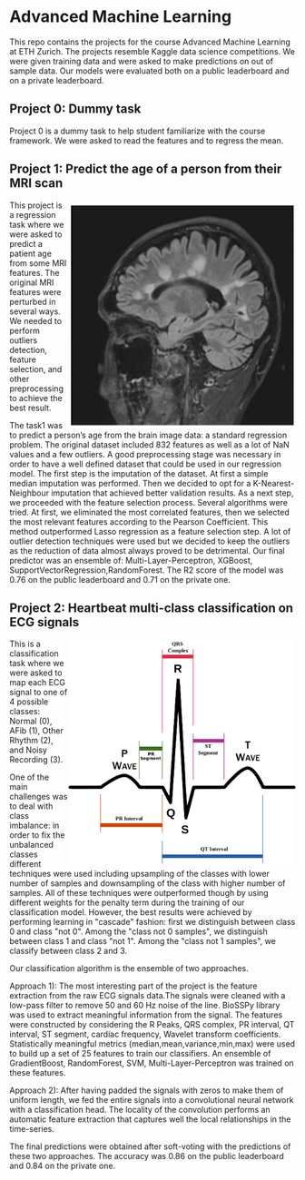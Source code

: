 # Advanced Machine Learning
This repo contains the projects for the course Advanced Machine Learning at ETH Zurich. The projects resemble Kaggle data science competitions. We were given training data and were asked to make predictions on out of sample data. Our models were evaluated both on a public leaderboard and on a private leaderboard.


## Project 0: Dummy task
Project 0 is a dummy task to help student familiarize with the course framework. We were asked to read the features and to regress the mean.

## Project 1: Predict the age of a person from their MRI scan
<img align="right" width="400" height="400" src="Images/mri.webp">
This project is a regression task where we were asked to predict a patient age from some MRI features. The original MRI features were perturbed in several ways. We needed to perform outliers detection, feature selection, and other preprocessing to achieve the best result.

The task1 was to predict a person’s age from the brain image data: a standard regression problem. The original dataset included 832 features as well as a lot of NaN values and a few outliers. A good preprocessing stage was necessary in order to have a well defined dataset that could be used in our regression model. The first step is the imputation of the dataset. At first a simple median imputation was performed. Then we decided to opt for a K-Nearest-Neighbour imputation that achieved better validation results.
As a next step, we proceeded with the feature selection process. Several algorithms were tried. At first, we eliminated the most correlated features, then we selected the most relevant features according to the Pearson Coefficient. This method outperformed Lasso regression as a feature selection step.
A lot of outlier detection techniques were used but we decided to keep the outliers as the reduction of data almost always proved to be detrimental.
Our final predictor was an ensemble of: Multi-Layer-Perceptron, XGBoost, SupportVectorRegression,RandomForest. The R2 score of the model was 0.76 on the public leaderboard and 0.71 on the private one.

## Project 2: Heartbeat multi-class classification on ECG signals
<img align="right" width="400" height="400" src="Images/ecg.webp">
This is a classification task where we were asked to map each ECG signal to one of 4 possible classes: Normal (0), AFib (1), Other Rhythm (2), and Noisy Recording (3).

One of the main challenges was to deal with class imbalance: in order to fix the unbalanced classes different techniques were used including upsampling of the classes with lower number of samples and downsampling of the class with higher number of samples. All of these techniques were outperformed though by using different weights for the penalty term during the training of our classification model. However, the best results were achieved by performing learning in "cascade" fashion: first we distinguish between class 0 and class "not 0". Among the "class not 0 samples", we distinguish between class 1 and class "not 1". Among the "class not 1 samples", we classify between class 2 and 3. 

Our classification algorithm is the ensemble of two approaches.

Approach 1): The most interesting part of the project is the feature extraction from the raw ECG signals data.The signals were cleaned with a low-pass filter to remove 50 and 60 Hz noise of the line. BioSSPy library was used to extract meaningful information from the signal. The features were constructed by considering the R Peaks, QRS complex, PR interval, QT interval, ST segment, cardiac frequency, Wavelet transform coefficients. Statistically meaningful metrics (median,mean,variance,min,max) were used to build up a set of 25 features to train our classifiers. An ensemble of GradientBoost, RandomForest, SVM, Multi-Layer-Perceptron was trained on these features.


Approach 2): After having padded the signals with zeros to make them of uniform length, we fed the entire signals into a convolutional neural network with a classification head. The locality of the convolution performs an automatic feature extraction that captures well the local relationships in the time-series.

The final predictions were obtained after soft-voting with the predictions of these two approaches. The accuracy was 0.86 on the public leaderboard and 0.84 on the private one.



